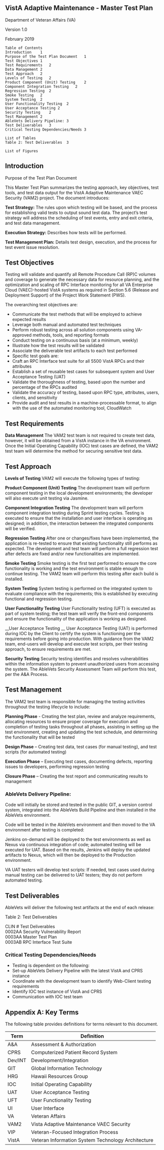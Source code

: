 ## VistA Adaptive Maintenance -  Master Test Plan

Department of Veteran Affairs (VA)

Version 1.0

February 2019

```
Table of Contents
Introduction	1
Purpose of the Test Plan Document	1
Test Objectives	1
Test Requirements	2
Data Management	2
Test Approach	2
Levels of Testing	2
Product Component (Unit) Testing	2
Component Integration Testing	2
Regression Testing	2
Smoke Testing	2
System Testing	2
User Functionality Testing	2
User Acceptance Testing	2
Security Testing	2
Test Management	2
AbleVets Delivery Pipeline:	3
Test Deliverables	3
Critical Testing Dependencies/Needs	3
 
List of Tables
Table 2: Test Deliverables	3

List of Figures
```


## Introduction
Purpose of the Test Plan Document

This Master Test Plan summarizes the testing approach, key objectives, test tools, and test data output for the VistA Adaptive Maintenance VAEC Security (VAM2) project. The document introduces:

__Test Strategy:__  The rules upon which testing will be based, and the process for establishing valid tests to output sound test data. The project’s test strategy will address the scheduling of test events, entry and exit criteria, and test data management.

__Execution Strategy:__  Describes how tests will be performed.

__Test Management Plan:__  Details test design, execution, and the process for test event issue resolution.

## Test Objectives
Testing will validate and quantify all Remote Procedure Call (RP)C volumes and coverage to generate the necessary data for resource planning, and the optimization and scaling of RPC Interface monitoring for all VA Enterprise Cloud (VAEC)-hosted VistA systems as required in Section 5.6 (Release and Deployment Support) of the Project Work Statement (PWS).

The overarching test objectives are:

* Communicate the test methods that will be employed to achieve expected results
* Leverage both manual and automated test techniques
* Perform robust testing across all solution components using VA-approved methods, tools, and reporting formats
* Conduct testing on a continuous basis (at a minimum, weekly)
* Illustrate how the test results will be validated
* Associate the deliverable test artifacts to each test performed
* Specific test goals are:
* Craft an RPC Interface test suite for all 5500 VistA RPCs and their attributes
* Establish a set of reusable test cases for subsequent system and User Acceptance Testing (UAT)
* Validate the thoroughness of testing, based upon the number and percentage of the RPCs audited
* Validate the accuracy of testing, based upon RPC type, attributes, users, clients, and sensitivity
* Provide audit and test results in a machine-processable format, to align with the use of the automated monitoring tool, CloudWatch



## Test Requirements

__Data Management__
The VAM2 test team is not required to create test data, however, it will be obtained from a VistA instance in the VA environment.  Once the Initial Operating Capability (IOC) test cases are defined, the VAM2 test team will determine the method for securing sensitive test data.

## Test Approach
__Levels of Testing__
VAM2 will execute the following types of testing:

__Product Component (Unit) Testing__
 	The development team will perform component testing in the local development 
 	environments; the developer will also execute unit testing via Jasmine.

__Component Integration Testing__
The development team will perform component integration testing during Sprint testing cycles.  Testing is executed to ensure that the installation and user interface is operating as designed; in addition, the interaction between the integrated components will be verified.

__Regression Testing__
After one or changes/fixes have been implemented, the application is re-tested to ensure that existing functionality still performs as expected. The development and test team will perform a full regression test after defects are fixed and/or new functionalities are implemented.

__Smoke Testing__
Smoke testing is the first test performed to ensure the core functionality is working and the test environment is stable enough to continue testing.  The VAM2 team will perform this testing after each build is installed.

__System Testing__
System testing is performed on the integrated system to evaluate compliance with the requirements; this is established by executing functional and regression testing.  

__User Functionality Testing__
User Functionality testing (UFT) is executed as part of system testing; the test team will verify the front-end components and ensure the functionality of the application is working as designed.

__User Acceptance Testing __
User Acceptance Testing (UAT) is performed during IOC by the Client to certify the system is functioning per the requirements before going into production. With guidance from the VAM2 team, end-users will develop and execute test scripts, per their testing approach, to ensure requirements are met.

__Security Testing__
Security testing identifies and resolves vulnerabilities within the information system to prevent unauthorized users from accessing the system.  The AbleVets Security Assessment Team will perform this test, per the A&A Process.


## Test Management
The VAM2 test team is responsible for managing the testing activities throughout the testing lifecycle to include:

__Planning Phase__ - Creating the test plan, review and analyze requirements, allocating resources to ensure proper coverage for execution and completion of testing tasks throughout all phases, assisting in setting up the test environment, creating and updating the test schedule, and determining the functionality that will be tested

__Design Phase__ – Creating test data, test cases (for manual testing), and test scripts (for automated testing)

__Execution Phase__ – Executing test cases, documenting defects, reporting issues to developers, performing regression testing

__Closure Phase__ – Creating the test report and communicating results to management 


### AbleVets Delivery Pipeline:
Code will initially be stored and tested in the public GIT, a version control system, integrated into the AbleVets Build Pipeline and then installed in the AbleVets environment.

Code will be tested in the AbleVets environment and then moved to the VA environment after testing is completed:

Jenkins on-demand will be deployed to the test environments as well as Nexus via continuous integration of code; automated testing will be executed for UAT.  Based on the results, Jenkins will deploy the updated artifacts to Nexus, which will then be deployed to the Production environment.

VA UAT testers will develop test scripts:
If needed, test cases used during manual testing can be delivered to UAT testers; they do not perform automated testing.

## Test Deliverables
AbleVets will deliver the following test artifacts at the end of each release:

Table 2: Test Deliverables
 
CLIN #	Test Deliverables	   
0002AA	Security Vulnerability Report	   
0003AA	Master Test Plan	   
0003AB	RPC Interface Test Suite	 

### Critical Testing Dependencies/Needs
* Testing is dependent on the following:
* Set-up AbleVets Delivery Pipeline with the latest VistA and CPRS instance
* Coordinate with the development team to identify Web-Client testing requirements 
* Identify IOC test instance of VistA and CPRS 
* Communication with IOC test team 

## Appendix A: Key Terms
The following table provides definitions for terms relevant to this document.
 
| Term	| Definition |
|---|---|
|A&A	|Assessment & Authorization| 	   
|CPRS |	Computerized Patient Record System	   
|Dev/INT | Development/Integration 	   
|GIT	|Global Information Technology	   
|HRG	|Hawaii Resources Group	   
|IOC	|Initial Operating Capability	   
|UAT	|User Acceptance Testing	   
|UFT	|User Functionality Testing	   
|UI	|User Interface	   
|VA	|Veteran Affairs	   
|VAM2	|Vista Adaptive Maintenance VAEC Security	   
|VIP	|Veteran-Focused Integration Process	   
|VistA	|Veteran Information System Technology Architecture	 

